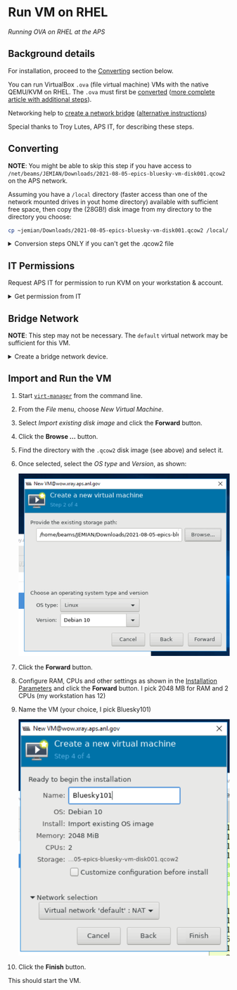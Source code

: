 # Run VM on RHEL

*Running OVA on RHEL at the APS*

## Background details

For installation, proceed to the [Converting](#converting) section below.

You can run VirtualBox `.ova` (file virtual machine) VMs with the native
QEMU/KVM on RHEL.  The `.ova` must first be
[converted](https://blog.ricosharp.com/posts/2019/Converting-ova-file-to-qcow2)
([more complete article with additional
steps](https://access.redhat.com/discussions/4340061)).

Networking help to [create a network
bridge](https://computingforgeeks.com/how-to-create-and-configure-bridge-networking-for-kvm-in-linux/)
([alternative
instructions](https://wiki.hackzine.org/sysadmin/kvm-import-ova.html))

Special thanks to Troy Lutes, APS IT, for describing these steps.

## Converting

**NOTE**: You might be able to skip this step if you have access to
`/net/beams/JEMIAN/Downloads/2021-08-05-epics-bluesky-vm-disk001.qcow2`
on the APS network.

Assuming you have a `/local` directory (faster access than one of the network mounted drives in yout home directory) available with sufficient free
space, then copy the (28GB!) disk image from my directory to the directory you choose:

```sh
cp ~jemian/Downloads/2021-08-05-epics-bluesky-vm-disk001.qcow2 /local/
```

<details>
<summary>Conversion steps ONLY if you can't get the .qcow2 file</summary>

1. Expand the `.ova` file (it is an uncompressed `tar` archive file), then convert to *QEMU QCOW* format.

   ```sh
   tar xf ../2021-08-05-epics-bluesky-vm.ova 
   qemu-img convert 2021-08-05-epics-bluesky-vm-disk001.{vmdk,qcow2}  -O qcow2
   ```

2. Confirm the resulting file format is actually recognized:

   ```sh
   file 2021-08-05-epics-bluesky-vm-disk001.qcow2 
   2021-08-05-epics-bluesky-vm-disk001.qcow2: QEMU QCOW Image (v3), 42949672960 bytes
   ```

</details>

## IT Permissions

Request APS IT for permission to run KVM on your workstation & account.

<details>
<summary>Get permission from IT</summary>

When you do not yet have permission (to connect to `libvirt` and the
`qemu:/` system), you will see a screen that looks like this:

![unable to connect -- account needs permissions from IT](20210812-1632-libvert-cannot-connect.png)

<details>
<summary>error message</summary>

```
Unable to connect to libvirt qemu:///system.
authentication unavailable: no polkit agent available to authenticate action 'org.libvirt.unix.manage'
Libvirt URI is: qemu:///system
Traceback (most recent call last):
  File "/usr/share/virt-manager/virtManager/connection.py", line 1036, in _do_open
    self._backend.open(self._do_creds_password)
  File "/usr/share/virt-manager/virtinst/connection.py", line 144, in open
    open_flags)
  File "/usr/lib64/python2.7/site-packages/libvirt.py", line 104, in openAuth
    if ret is None:raise libvirtError('virConnectOpenAuth() failed')
libvirtError: authentication unavailable: no polkit agent available to authenticate action 'org.libvirt.unix.manage'
```

</details>

If you see this screen (and/or error message), contact your IT support
to get membership in the `libvirt` and `qemu` groups.  Once that is
made, you'll need to log out and back in to be able to use that
membership.

</details>

## Bridge Network

**NOTE**: This step may not be necessary.  The `default` virtual network
may be sufficient for this VM.

<details>
<summary>Create a bridge network device.</summary>

Create bridge *virtual network* in the virtual machine manager.  Follow
[guidance](https://computingforgeeks.com/how-to-create-and-configure-bridge-networking-for-kvm-in-linux/).

![bridge network configuration](bridge-network.png)

</details>

## Import and Run the VM

1. Start [`virt-manager`](https://virt-manager.org/) from the command line.
2. From the *File* menu, choose *New Virtual Machine*.
3. Select *Import existing disk image* and click the **Forward** button.
4. Click the **Browse ...** button.
5. Find the directory with the `.qcow2` disk image (see above) and select it.
6. Once selected, select the *OS type* and *Version*, as shown:

   ![image selected](completed-Create-new-VM-screen.png)
7. Click the **Forward** button.
8. Configure RAM, CPUs and other settings as shown in the [Installation Parameters](https://github.com/BCDA-APS/epics-bluesky-vm/blob/main/install_vm.md#installation-parameters) and click the **Forward** button.  I pick 2048 MB for RAM and 2 CPUs (my workstation has 12)
9. Name the VM (your choice, I pick Bluesky101)

   ![ready-to-import](ready-Create-new-VM.png)
10. Click the **Finish** button.

This should start the VM.

<!--
## Shared clipboard

**OPTION**: Make copy & paste work between VM *guest* and host systems.

https://dausruddin.com/how-to-enable-clipboard-and-folder-sharing-in-qemu-kvm-on-windows-guest/#Step_3_Open_virt-manager_add_new_hardware
 -->
